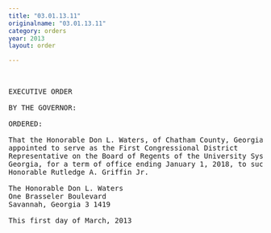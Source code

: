 ```yaml
---
title: "03.01.13.11"
originalname: "03.01.13.11"
category: orders
year: 2013
layout: order

---
```

<pre>
 

EXECUTIVE ORDER

BY THE GOVERNOR:

ORDERED:

That the Honorable Don L. Waters, of Chatham County, Georgia, is
appointed to serve as the First Congressional District
Representative on the Board of Regents of the University System of
Georgia, for a term of office ending January 1, 2018, to succeed the
Honorable Rutledge A. Griffin Jr.

The Honorable Don L. Waters
One Brasseler Boulevard
Savannah, Georgia 3 1419

This first day of March, 2013

 

</pre>
